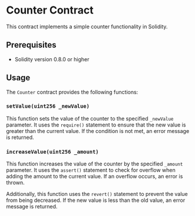 
# Counter Contract

This contract implements a simple counter functionality in Solidity.

## Prerequisites

-   Solidity version 0.8.0 or higher

## Usage

The `Counter` contract provides the following functions:

### `setValue(uint256 _newValue)`

This function sets the value of the counter to the specified `_newValue` parameter. It uses the `require()` statement to ensure that the new value is greater than the current value. If the condition is not met, an error message is returned.

### `increaseValue(uint256 _amount)`

This function increases the value of the counter by the specified `_amount` parameter. It uses the `assert()` statement to check for overflow when adding the amount to the current value. If an overflow occurs, an error is thrown.

Additionally, this function uses the `revert()` statement to prevent the value from being decreased. If the new value is less than the old value, an error message is returned.
